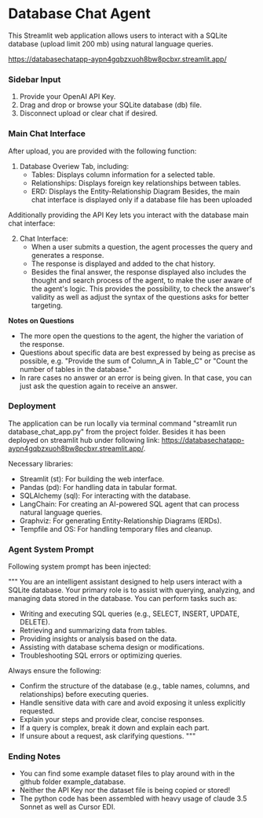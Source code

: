 # Database Chat Agent

This Streamlit web application allows users to interact with a SQLite database (upload limit 200 mb) using natural language queries. 

https://databasechatapp-aypn4gqbzxuoh8bw8pcbxr.streamlit.app/

### Sidebar Input

1. Provide your OpenAI API Key.
2. Drag and drop or browse your SQLite database (db) file.
3. Disconnect upload or clear chat if desired.

### Main Chat Interface
After upload, you are provided with the following function:
1. Database Overiew Tab, including:
   - Tables: Displays column information for a selected table.
   - Relationships: Displays foreign key relationships between tables.
   - ERD: Displays the Entity-Relationship Diagram 
Besides, the main chat interface is displayed only if a database file has been uploaded

Additionally providing the API Key lets you interact with the database main chat interface:

2. Chat Interface:
   - When a user submits a question, the agent processes the query and generates a response.
   - The response is displayed and added to the chat history.
   - Besides the final answer, the response displayed also includes the thought and search process of the agent, to make the user aware of the agent's logic. This provides the possibility, to check the answer's validity as well as adjust the syntax of the questions asks for better targeting.

**Notes on Questions**
- The more open the questions to the agent, the higher the variation of the response.
- Questions about specific data are best expressed by being as precise as possible, e.g. "Provide the sum of Column_A in Table_C" or "Count the number of tables in the database."
- In rare cases no answer or an error is being given. In that case, you can just ask the question again to receive an answer. 

### Deployment

The application can be run locally via terminal command "streamlit run database_chat_app.py" from the project folder. Besides it has been deployed on streamlit hub under following link: https://databasechatapp-aypn4gqbzxuoh8bw8pcbxr.streamlit.app/.

Necessary libraries:
- Streamlit (st): For building the web interface.
- Pandas (pd): For handling data in tabular format.
- SQLAlchemy (sql): For interacting with the database.
- LangChain: For creating an AI-powered SQL agent that can process natural language queries.
- Graphviz: For generating Entity-Relationship Diagrams (ERDs).
- Tempfile and OS: For handling temporary files and cleanup.

### Agent System Prompt

Following system prompt has been injected:

"""
You are an intelligent assistant designed to help users interact with a SQLite database. Your primary role is to assist with querying, analyzing, and managing data stored in the database. 
You can perform tasks such as:
- Writing and executing SQL queries (e.g., SELECT, INSERT, UPDATE, DELETE).
- Retrieving and summarizing data from tables.
- Providing insights or analysis based on the data.
- Assisting with database schema design or modifications.
- Troubleshooting SQL errors or optimizing queries.

Always ensure the following:
- Confirm the structure of the database (e.g., table names, columns, and relationships) before executing queries.
- Handle sensitive data with care and avoid exposing it unless explicitly requested.
- Explain your steps and provide clear, concise responses.
- If a query is complex, break it down and explain each part.
- If unsure about a request, ask clarifying questions.
"""

### Ending Notes
- You can find some example dataset files to play around with in the github folder example_database.
- Neither the API Key nor the dataset file is being copied or stored!
- The python code has been assembled with heavy usage of claude 3.5 Sonnet as well as Cursor EDI.
